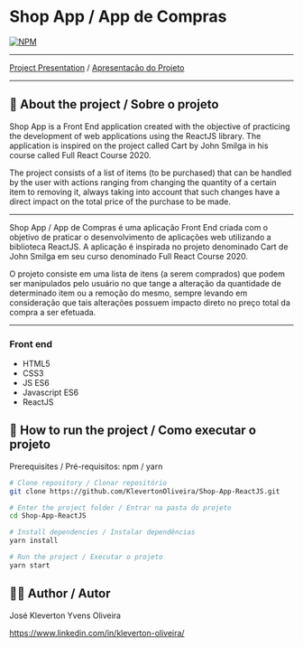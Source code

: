 # Shop App / App de Compras
[![NPM](https://img.shields.io/npm/l/react)](https://github.com/KlevertonOliveira/Shop-App-ReactJS/blob/master/LICENSE)


---

[Project Presentation](https://klevoliveira-shopapp.netlify.app/) /
[Apresentação do Projeto](https://klevoliveira-shopapp.netlify.app/)

---

## :mag_right: About the project / Sobre o projeto

Shop App is a Front End application created with the objective of practicing the development of web applications using the ReactJS library. The application is inspired on the project called Cart by John Smilga in his course called Full React Course 2020.

The project consists of a list of items (to be purchased) that can be handled by the user with actions ranging from changing the quantity of a certain item to removing it, always taking into account that such changes have a direct impact on the total price of the purchase to be made.

---

Shop App / App de Compras é uma aplicação Front End criada com o objetivo de praticar o desenvolvimento de aplicações web utilizando a biblioteca ReactJS. A aplicação é inspirada no projeto denominado Cart de John Smilga em seu curso denominado Full React Course 2020.

O projeto consiste em uma lista de itens (a serem comprados) que podem ser manipulados pelo usuário no que tange a alteração da quantidade de determinado item ou a remoção do mesmo, sempre levando em consideração que tais alterações possuem impacto direto no preço total da compra a ser efetuada.

---

### Front end
- HTML5
- CSS3
- JS ES6
- Javascript ES6
- ReactJS

## :file_folder: How to run the project / Como executar o projeto

Prerequisites / Pré-requisitos: npm / yarn

```bash
# Clone repository / Clonar repositório
git clone https://github.com/KlevertonOliveira/Shop-App-ReactJS.git

# Enter the project folder / Entrar na pasta do projeto
cd Shop-App-ReactJS

# Install dependencies / Instalar dependências
yarn install

# Run the project / Executar o projeto
yarn start
```

## :raising_hand_man: Author / Autor

José Kleverton Yvens Oliveira

https://www.linkedin.com/in/kleverton-oliveira/
